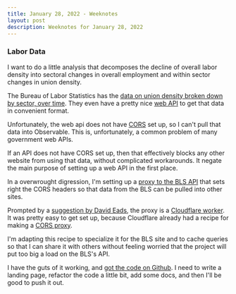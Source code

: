 ```yaml
---
title: January 28, 2022 - Weeknotes
layout: post
description: Weeknotes for January 28, 2022
---
```


### Labor Data
I want to do a little analysis that decomposes the decline of overall
labor density into sectoral changes in overall employment and within
sector changes in union density.

The Bureau of Labor Statistics has the [data on union density broken
down by sector, over
time](https://www.bls.gov/webapps/legacy/cpslutab3.htm). They even
have a pretty nice [web API](https://www.bls.gov/bls/api_features.htm)
to get that data in convenient format.

Unfortunately, the web api does not have
[CORS](https://developer.mozilla.org/en-US/docs/Web/HTTP/CORS) set up,
so I can't pull that data into Observable. This is, unfortunately, a
common problem of many government web APIs.

If an API does not have CORS set up, then that effectively blocks any
other website from using that data, without complicated workarounds. It 
negate the main purpose of setting up a web API in the first place.

In a overwrought digression, I'm setting up a [proxy to the BLS
API](https://bls-api.bunkum.us) that sets right the CORS headers so that
data from the BLS can be pulled into other sites.

Prompted by a [suggestion by David Eads](https://twitter.com/eads/status/1486027015861985282), the proxy is a [Cloudflare worker](https://workers.cloudflare.com/). It was pretty easy to get set up, because Cloudflare already had a recipe
for making a [CORS proxy](https://developers.cloudflare.com/workers/examples/cors-header-proxy). 

I'm adapting this recipe to specialize it for the BLS site and to
cache queries so that I can share it with others without feeling
worried that the project will put too big a load on the BLS's API.

I have the guts of it working, and [got the code on
Github](https://github.com/fgregg/bls-proxy). I need to write a
landing page, refactor the code a little bit, add some docs, and then
I'll be good to push it out.


